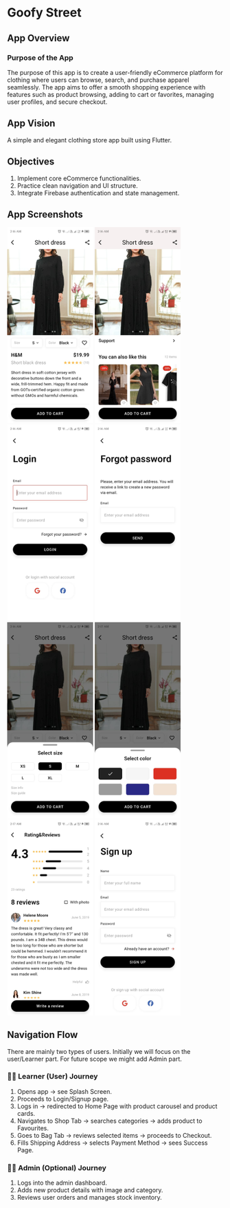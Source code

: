 # Goofy Street 



## App Overview
### Purpose of the App
The purpose of this app is to create a user-friendly eCommerce platform for clothing where users can browse, search, and purchase apparel seamlessly. The app aims to offer a smooth shopping experience with features such as product browsing, adding to cart or favorites, managing user profiles, and secure checkout.

## App Vision
A simple and elegant clothing store app built using Flutter.

## Objectives
1. Implement core eCommerce functionalities.
2. Practice clean navigation and UI structure.
3. Integrate Firebase authentication and state management.

## App Screenshots
<p>
<img src="assets/screenshots/product-card.jpg" width="200"> <img src="assets/screenshots/product-card1.jpg" width="200"> <img src="assets/screenshots/login.jpg" width="200"> <img src="assets/screenshots/forgot.jpg" width="200"> <img src="assets/screenshots/size.jpg" width="200"> <img src="assets/screenshots/color.jpg" width="200"> <img src="assets/screenshots/review.jpg" width="200"> <img src="assets/screenshots/screenshots.jpg" width="200">
</p>

## Navigation Flow
There are mainly two types of users. Initially we will focus on the user/Learner part. For future scope we might add Admin part.
### 👩‍🛍 Learner (User) Journey
1. Opens app → see Splash Screen.
2. Proceeds to Login/Signup page.
3. Logs in → redirected to Home Page with product carousel and product cards. 
4. Navigates to Shop Tab → searches categories → adds product to Favourites.
5. Goes to Bag Tab → reviews selected items → proceeds to Checkout.
6. Fills Shipping Address → selects Payment Method → sees Success Page.
### 🧑‍💻 Admin (Optional) Journey
1. Logs into the admin dashboard.
2. Adds new product details with image and category.
3. Reviews user orders and manages stock inventory.

